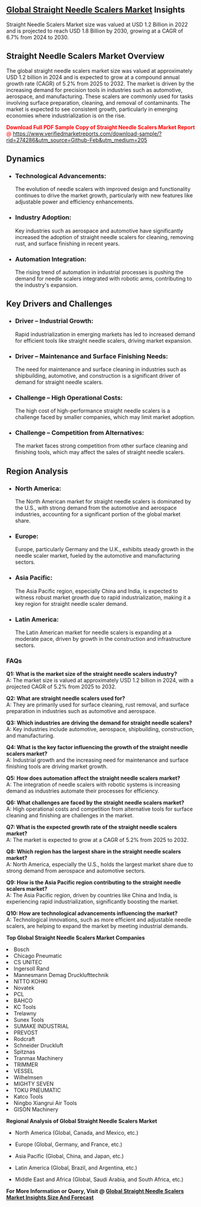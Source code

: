 <h2><a href="https://www.verifiedmarketreports.com/download-sample/?rid=274286&amp;utm_source=Github&amp;utm_medium=205" target="_blank">Global Straight Needle Scalers Market</a> Insights</h2><p>Straight Needle Scalers Market size was valued at USD 1.2 Billion in 2022 and is projected to reach USD 1.8 Billion by 2030, growing at a CAGR of 6.7% from 2024 to 2030.</p><p> <h2>Straight Needle Scalers Market Overview</h2> <p>The global straight needle scalers market size was valued at approximately USD 1.2 billion in 2024 and is expected to grow at a compound annual growth rate (CAGR) of 5.2% from 2025 to 2032. The market is driven by the increasing demand for precision tools in industries such as automotive, aerospace, and manufacturing. These scalers are commonly used for tasks involving surface preparation, cleaning, and removal of contaminants. The market is expected to see consistent growth, particularly in emerging economies where industrialization is on the rise.</p> <p><p><span class=""><span style="color: #ff0000;"><strong>Download Full PDF Sample Copy of Straight Needle Scalers Market Report</strong> @ </span><a href="https://www.verifiedmarketreports.com/download-sample/?rid=274286&amp;utm_source=Github-Feb&amp;utm_medium=205" target="_blank">https://www.verifiedmarketreports.com/download-sample/?rid=274286&amp;utm_source=Github-Feb&amp;utm_medium=205</a></span></p></p> <h2>Dynamics</h2> <ul> <li><h3>Technological Advancements:</h3> The evolution of needle scalers with improved design and functionality continues to drive the market growth, particularly with new features like adjustable power and efficiency enhancements.</li> <li><h3>Industry Adoption:</h3> Key industries such as aerospace and automotive have significantly increased the adoption of straight needle scalers for cleaning, removing rust, and surface finishing in recent years.</li> <li><h3>Automation Integration:</h3> The rising trend of automation in industrial processes is pushing the demand for needle scalers integrated with robotic arms, contributing to the industry's expansion.</li> </ul> <h2>Key Drivers and Challenges</h2> <ul> <li><h3>Driver – Industrial Growth:</h3> Rapid industrialization in emerging markets has led to increased demand for efficient tools like straight needle scalers, driving market expansion.</li> <li><h3>Driver – Maintenance and Surface Finishing Needs:</h3> The need for maintenance and surface cleaning in industries such as shipbuilding, automotive, and construction is a significant driver of demand for straight needle scalers.</li> <li><h3>Challenge – High Operational Costs:</h3> The high cost of high-performance straight needle scalers is a challenge faced by smaller companies, which may limit market adoption.</li> <li><h3>Challenge – Competition from Alternatives:</h3> The market faces strong competition from other surface cleaning and finishing tools, which may affect the sales of straight needle scalers.</li> </ul> <h2>Region Analysis</h2> <ul> <li><h3>North America:</h3> The North American market for straight needle scalers is dominated by the U.S., with strong demand from the automotive and aerospace industries, accounting for a significant portion of the global market share.</li> <li><h3>Europe:</h3> Europe, particularly Germany and the U.K., exhibits steady growth in the needle scaler market, fueled by the automotive and manufacturing sectors.</li> <li><h3>Asia Pacific:</h3> The Asia Pacific region, especially China and India, is expected to witness robust market growth due to rapid industrialization, making it a key region for straight needle scaler demand.</li> <li><h3>Latin America:</h3> The Latin American market for needle scalers is expanding at a moderate pace, driven by growth in the construction and infrastructure sectors.</li> </ul> <h3>FAQs</h3> <p><b>Q1: What is the market size of the straight needle scalers industry?</b><br> A: The market size is valued at approximately USD 1.2 billion in 2024, with a projected CAGR of 5.2% from 2025 to 2032.</p> <p><b>Q2: What are straight needle scalers used for?</b><br> A: They are primarily used for surface cleaning, rust removal, and surface preparation in industries such as automotive and aerospace.</p> <p><b>Q3: Which industries are driving the demand for straight needle scalers?</b><br> A: Key industries include automotive, aerospace, shipbuilding, construction, and manufacturing.</p> <p><b>Q4: What is the key factor influencing the growth of the straight needle scalers market?</b><br> A: Industrial growth and the increasing need for maintenance and surface finishing tools are driving market growth.</p> <p><b>Q5: How does automation affect the straight needle scalers market?</b><br> A: The integration of needle scalers with robotic systems is increasing demand as industries automate their processes for efficiency.</p> <p><b>Q6: What challenges are faced by the straight needle scalers market?</b><br> A: High operational costs and competition from alternative tools for surface cleaning and finishing are challenges in the market.</p> <p><b>Q7: What is the expected growth rate of the straight needle scalers market?</b><br> A: The market is expected to grow at a CAGR of 5.2% from 2025 to 2032.</p> <p><b>Q8: Which region has the largest share in the straight needle scalers market?</b><br> A: North America, especially the U.S., holds the largest market share due to strong demand from aerospace and automotive sectors.</p> <p><b>Q9: How is the Asia Pacific region contributing to the straight needle scalers market?</b><br> A: The Asia Pacific region, driven by countries like China and India, is experiencing rapid industrialization, significantly boosting the market.</p> <p><b>Q10: How are technological advancements influencing the market?</b><br> A: Technological innovations, such as more efficient and adjustable needle scalers, are helping to expand the market by meeting industrial demands.</p> </p><p><strong>Top Global Straight Needle Scalers Market Companies</strong></p><div data-test-id=""><p><li>Bosch</li><li> Chicago Pneumatic</li><li> CS UNITEC</li><li> Ingersoll Rand</li><li> Mannesmann Demag Drucklufttechnik</li><li> NITTO KOHKI</li><li> Novatek</li><li> PCL</li><li> BAHCO</li><li> KC Tools</li><li> Trelawny</li><li> Sunex Tools</li><li> SUMAKE INDUSTRIAL</li><li> PREVOST</li><li> Rodcraft</li><li> Schneider Druckluft</li><li> Spitznas</li><li> Tranmax Machinery</li><li> TRIMMER</li><li> VESSEL</li><li> Wilhelmsen</li><li> MIGHTY SEVEN</li><li> TOKU PNEUMATIC</li><li> Katco Tools</li><li> Ningbo Xiangrui Air Tools</li><li> GISON Machinery</li></p><div><strong>Regional Analysis of&nbsp;Global Straight Needle Scalers Market</strong></div><ul><li dir="ltr"><p dir="ltr">North America&nbsp;(Global, Canada, and Mexico, etc.)</p></li><li dir="ltr"><p dir="ltr">Europe (Global, Germany, and France, etc.)</p></li><li dir="ltr"><p dir="ltr">Asia Pacific&nbsp;(Global, China, and Japan, etc.)</p></li><li dir="ltr"><p dir="ltr">Latin America&nbsp;(Global, Brazil, and Argentina, etc.)</p></li><li dir="ltr">Middle East and Africa&nbsp;(Global, Saudi Arabia, and South Africa, etc.)</li></ul><p><strong>For More Information or Query, Visit @&nbsp;</strong><strong><a href="https://www.verifiedmarketreports.com/product/straight-needle-scalers-market/?utm_source=Github&amp;utm_medium=205" target="_blank">Global Straight Needle Scalers Market Insights Size And Forecast</a></strong></p></div>
